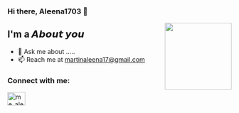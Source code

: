 ### Hi there, Al𝗲ena1703 👋

<img align='right' src='https://github.com/Rishit-dagli/Rishit-dagli/blob/master/images/octocat-anime.gif' width='150"'>

## I'm a 𝘼𝙗𝙤𝙪𝙩 𝙮𝙤𝙪

- 💬 Ask me about .....
- 📫 Reach me at martinaleena17@gmail.com

### Connect with me:

<a href="https://instagram.com/me_aleenaa" target="blank"><img align="center" src="https://raw.githubusercontent.com/rahuldkjain/github-profile-readme-generator/master/src/images/icons/Social/instagram.svg" alt="me_aleenaa" height="30" width="40" /></a>
